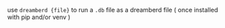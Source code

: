 use `dreamberd {file}` to run a `.db` file as a dreamberd file
( once installed with pip and/or venv )